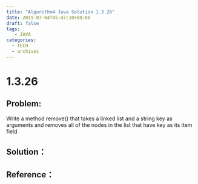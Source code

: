 ```yaml
---
title: "Algorithm4 Java Solution 1.3.26"
date: 2019-07-04T05:47:10+08:00
draft: false
tags:
   - JAVA
categories:
  - TECH
  - archives
---
```



# 1.3.26

## Problem:

Write a method remove() that takes a linked list and a string key as arguments and removes all of the nodes in the list that have key as its item field

## Solution：


## Reference：


